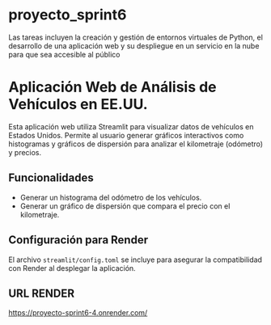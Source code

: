 # proyecto_sprint6
Las tareas incluyen la creación y gestión de entornos virtuales de Python, el desarrollo de una aplicación web y su despliegue en un servicio en la nube para que sea accesible al público

# Aplicación Web de Análisis de Vehículos en EE.UU.

Esta aplicación web utiliza Streamlit para visualizar datos de vehículos en Estados Unidos. Permite al usuario generar gráficos interactivos como histogramas y gráficos de dispersión para analizar el kilometraje (odómetro) y precios.

## Funcionalidades
- Generar un histograma del odómetro de los vehículos.
- Generar un gráfico de dispersión que compara el precio con el kilometraje.

## Configuración para Render
El archivo `streamlit/config.toml` se incluye para asegurar la compatibilidad con Render al desplegar la aplicación.

 ## URL RENDER 
https://proyecto-sprint6-4.onrender.com/
 
